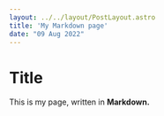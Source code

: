 ```yaml
---
layout: ../../layout/PostLayout.astro
title: 'My Markdown page'
date: "09 Aug 2022"
---
```

# Title

This is my page, written in **Markdown.**
